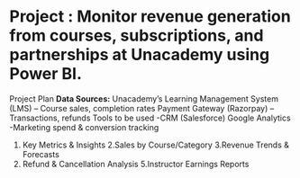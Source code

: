 # Project : Monitor revenue generation from courses, subscriptions, and partnerships at Unacademy using Power BI.

Project Plan
**Data Sources:**
Unacademy’s Learning Management System (LMS) – Course sales, completion rates
Payment Gateway (Razorpay) – Transactions, refunds
Tools to be used -CRM (Salesforce)
Google Analytics -Marketing spend & conversion tracking

1. Key Metrics & Insights
2.Sales by Course/Category
3.Revenue Trends & Forecasts
4. Refund & Cancellation Analysis
5.Instructor Earnings Reports
